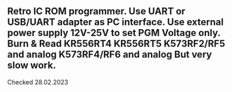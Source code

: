 Retro IC ROM programmer.
Use UART or USB/UART adapter as PC interface.
Use external power supply 12V-25V to set PGM Voltage only.
Burn & Read
KR556RT4
KR556RT5
K573RF2/RF5 and analog
K573RF4/RF6 and analog
But very slow work.
------
Checked 28.02.2023
